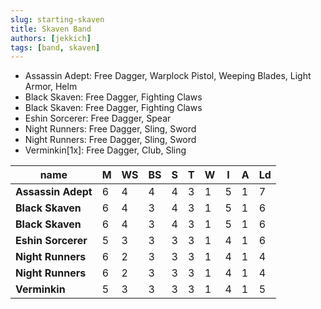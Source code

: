 ```yaml
---
slug: starting-skaven
title: Skaven Band
authors: [jekkich]
tags: [band, skaven]
---
```


- Assassin Adept: Free Dagger, Warplock Pistol, Weeping Blades, Light Armor, Helm
- Black Skaven: Free Dagger, Fighting Claws
- Black Skaven: Free Dagger, Fighting Claws
- Eshin Sorcerer: Free Dagger, Spear
- Night Runners: Free Dagger, Sling, Sword
- Night Runners: Free Dagger, Sling, Sword
- Verminkin[1x]: Free Dagger, Club, Sling

| name               | **M** | **WS** | **BS** | **S** | **T** | **W** | **I** | **A** | **Ld** |
| ------------------ | ----- | ------ | ------ | ----- | ----- | ----- | ----- | ----- | ------ |
| **Assassin Adept** | 6     | 4      | 4      | 4     | 3     | 1     | 5     | 1     | 7      |
| **Black Skaven**   | 6     | 4      | 3      | 4     | 3     | 1     | 5     | 1     | 6      |
| **Black Skaven**   | 6     | 4      | 3      | 4     | 3     | 1     | 5     | 1     | 6      |
| **Eshin Sorcerer** | 5     | 3      | 3      | 3     | 3     | 1     | 4     | 1     | 6      |
| **Night Runners**  | 6     | 2      | 3      | 3     | 3     | 1     | 4     | 1     | 4      |
| **Night Runners**  | 6     | 2      | 3      | 3     | 3     | 1     | 4     | 1     | 4      |
| **Verminkin**      | 5     | 3      | 3      | 3     | 3     | 1     | 4     | 1     | 5      |